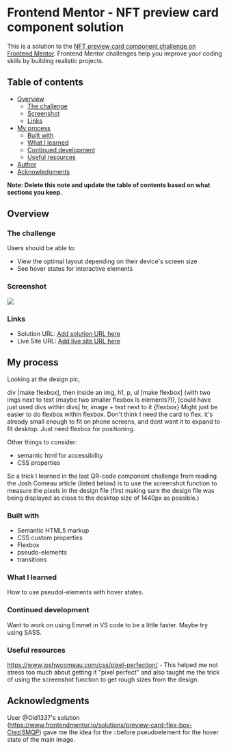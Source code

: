 # Frontend Mentor - NFT preview card component solution

This is a solution to the [NFT preview card component challenge on Frontend Mentor](https://www.frontendmentor.io/challenges/nft-preview-card-component-SbdUL_w0U). Frontend Mentor challenges help you improve your coding skills by building realistic projects. 

## Table of contents

- [Overview](#overview)
  - [The challenge](#the-challenge)
  - [Screenshot](#screenshot)
  - [Links](#links)
- [My process](#my-process)
  - [Built with](#built-with)
  - [What I learned](#what-i-learned)
  - [Continued development](#continued-development)
  - [Useful resources](#useful-resources)
- [Author](#author)
- [Acknowledgments](#acknowledgments)

**Note: Delete this note and update the table of contents based on what sections you keep.**

## Overview

### The challenge

Users should be able to:

- View the optimal layout depending on their device's screen size
- See hover states for interactive elements

### Screenshot

![](./screenshot.jpg)

### Links

- Solution URL: [Add solution URL here](https://your-solution-url.com)
- Live Site URL: [Add live site URL here](https://your-live-site-url.com)

## My process

Looking at the design pic, 
<main> div [make flexbox], 
	then inside an img, 
			h1, 
			p, 
			ul [make flexbox] 
				(with two imgs next to text (maybe two smaller flexbox ls elements?)), [could have just used divs within divs]
			hr, 
			image + text next to it {flexbox}
Might just be easier to do flexbox within flexbox. Don't think I need the card to flex. it's already small enough to fit on phone screens,
and dont want it to expand to fit desktop. Just need flexbox for positioning.

Other things to consider:
 - semantic html for accessibility
 - CSS properties
 

So a trick I learned in the last QR-code component challenge from reading the Josh Comeau article (listed below) is to use the screenshot function to measure the pixels 
in the design file (first making sure the design file was being displayed as close to the desktop size of 1440px as possible.)


### Built with

- Semantic HTML5 markup
- CSS custom properties
- Flexbox
- pseudo-elements
- transitions

### What I learned
How to use pseudol-elements with hover states.


### Continued development
Want to work on using Emmet in VS code to be a little faster.
Maybe try using SASS.

### Useful resources

https://www.joshwcomeau.com/css/pixel-perfection/ - This helped me not stress too much about getting it "pixel perfect" and also taught me the trick of using the screenshot function to get rough sizes from the design.



## Acknowledgments
User @Old1337's solution (https://www.frontendmentor.io/solutions/preview-card-flex-box-CteziSMQP) gave me the idea for the ::before pseudoelement for the hover state of the main image.
